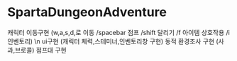 # SpartaDungeonAdventure
 
캐릭터 이동구현 (w,a,s,d,로 이동 /spacebar 점프 /shift 달리기 /f 아이템 상호작용 /i 인벤토리) \n
ui구현 (캐릭터 체력,스테미너,인벤토리창 구현)
동적 환경조사 구현 (사과,브로콜)
점프대 구현
